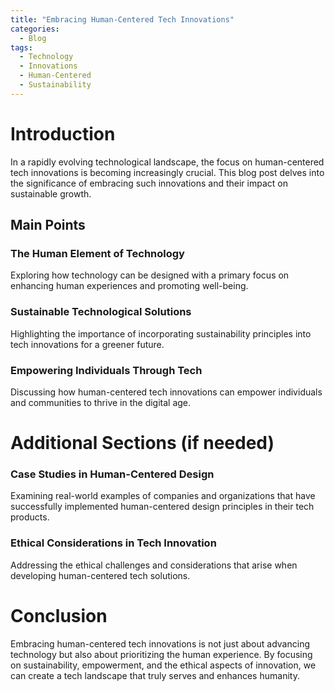 ```yaml
---
title: "Embracing Human-Centered Tech Innovations"
categories:
  - Blog
tags:
  - Technology
  - Innovations
  - Human-Centered
  - Sustainability
---
```


# Introduction
In a rapidly evolving technological landscape, the focus on human-centered tech innovations is becoming increasingly crucial. This blog post delves into the significance of embracing such innovations and their impact on sustainable growth.

## Main Points
### The Human Element of Technology
Exploring how technology can be designed with a primary focus on enhancing human experiences and promoting well-being.

### Sustainable Technological Solutions
Highlighting the importance of incorporating sustainability principles into tech innovations for a greener future.

### Empowering Individuals Through Tech
Discussing how human-centered tech innovations can empower individuals and communities to thrive in the digital age.

# Additional Sections (if needed)
### Case Studies in Human-Centered Design
Examining real-world examples of companies and organizations that have successfully implemented human-centered design principles in their tech products.

### Ethical Considerations in Tech Innovation
Addressing the ethical challenges and considerations that arise when developing human-centered tech solutions.

# Conclusion
Embracing human-centered tech innovations is not just about advancing technology but also about prioritizing the human experience. By focusing on sustainability, empowerment, and the ethical aspects of innovation, we can create a tech landscape that truly serves and enhances humanity.